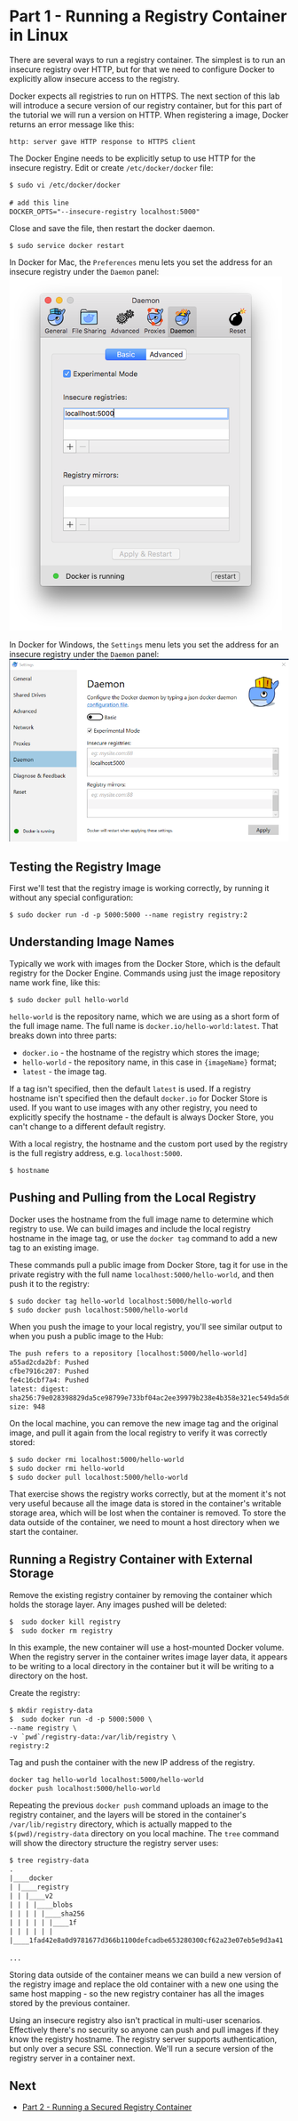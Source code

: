 # Part 1 - Running a Registry Container in Linux

There are several ways to run a registry container. The simplest is to run an insecure registry over HTTP, but for that we need to configure Docker to explicitly allow insecure access to the registry. 

Docker expects all registries to run on HTTPS. The next section of this lab will introduce a secure version of our registry container, but for this part of the tutorial we will run a version on HTTP. When registering a image, Docker returns an error message like this:
```
http: server gave HTTP response to HTTPS client
```
The Docker Engine needs to be explicitly setup to use HTTP for the insecure registry. Edit or create `/etc/docker/docker` file: 
```
$ sudo vi /etc/docker/docker

# add this line
DOCKER_OPTS="--insecure-registry localhost:5000"
```
Close and save the file, then restart the docker daemon.
```
$ sudo service docker restart
```
In Docker for Mac, the `Preferences` menu lets you set the address for an insecure registry under the `Daemon` panel:
![MacOS menu](images/docker_osx_insecure_registry.png)

In Docker for Windows, the `Settings` menu lets you set the address for an insecure registry under the `Daemon` panel:
![MacOS menu](images/docker_windows_insecure_registry.png)
## Testing the Registry Image
First we'll test that the registry image is working correctly, by running it without any special configuration:
```
$ sudo docker run -d -p 5000:5000 --name registry registry:2
```
## Understanding Image Names
Typically we work with images from the Docker Store, which is the default registry for the Docker Engine. Commands using just the image repository name work fine, like this:
```
$ sudo docker pull hello-world
```
`hello-world` is the repository name, which we are using as a short form of the full image name. The full name is `docker.io/hello-world:latest`. That breaks down into three parts:

- `docker.io` - the hostname of the registry which stores the image;
- `hello-world` - the repository name, in this case in `{imageName}` format;
- `latest` - the image tag.

If a tag isn't specified, then the default `latest` is used. If a registry hostname isn't specified then the default `docker.io` for Docker Store is used. If you want to use images with any other registry, you need to explicitly specify the hostname - the default is always Docker Store, you can't change to a different default registry.

With a local registry, the hostname and the custom port used by the registry is the full registry address, e.g. `localhost:5000`. 
```
$ hostname
```

## Pushing and Pulling from the Local Registry

Docker uses the hostname from the full image name to determine which registry to use. We can build images and include the local registry hostname in the image tag, or use the `docker tag` command to add a new tag to an existing image.

These commands pull a public image from Docker Store, tag it for use in the private registry with the full name `localhost:5000/hello-world`, and then push it to the registry:

```
$ sudo docker tag hello-world localhost:5000/hello-world
$ sudo docker push localhost:5000/hello-world
```

When you push the image to your local registry, you'll see similar output to when you push a public image to the Hub:

```
The push refers to a repository [localhost:5000/hello-world]
a55ad2cda2bf: Pushed
cfbe7916c207: Pushed
fe4c16cbf7a4: Pushed
latest: digest: sha256:79e028398829da5ce98799e733bf04ac2ee39979b238e4b358e321ec549da5d6 size: 948
```
On the local machine, you can remove the new image tag and the original image, and pull it again from the local registry to verify it was correctly stored:
```
$ sudo docker rmi localhost:5000/hello-world
$ sudo docker rmi hello-world
$ sudo docker pull localhost:5000/hello-world
```
That exercise shows the registry works correctly, but at the moment it's not very useful because all the image data is stored in the container's writable storage area, which will be lost when the container is removed. To store the data outside of the container, we need to mount a host directory when we start the container.

## Running a Registry Container with External Storage
Remove the existing registry container by removing the container which holds the storage layer. Any images pushed will be deleted:
```
$  sudo docker kill registry
$  sudo docker rm registry
```
In this example, the new container will use a host-mounted Docker volume. When the registry server in the container writes image layer data, it appears to be writing to a local directory in the container but it will be writing to a directory on the host.

Create the registry:
```
$ mkdir registry-data
$  sudo docker run -d -p 5000:5000 \ 
--name registry \
-v `pwd`/registry-data:/var/lib/registry \ 
registry:2
```
Tag and push the container with the new IP address of the registry.
```
docker tag hello-world localhost:5000/hello-world
docker push localhost:5000/hello-world
```
Repeating the previous `docker push` command uploads an image to the registry container, and the layers will be stored in the container's `/var/lib/registry` directory, which is actually mapped to the `$(pwd)/registry-data` directory on you local machine. The `tree` command will show the directory structure the registry server uses:

```
$ tree registry-data
.
|____docker
| |____registry
| | |____v2
| | | |____blobs
| | | | |____sha256
| | | | | |____1f
| | | | | | |____1fad42e8a0d9781677d366b1100defcadbe653280300cf62a23e07eb5e9d3a41

...
```
Storing data outside of the container means we can build a new version of the registry image and replace the old container with a new one using the same host mapping - so the new registry container has all the images stored by the previous container.

Using an insecure registry also isn't practical in multi-user scenarios. Effectively there's no security so anyone can push and pull images if they know the registry hostname. The registry server supports authentication, but only over a secure SSL connection. We'll run a secure version of the registry server in a container next.

## Next

- [Part 2 - Running a Secured Registry Container](part-2.md)